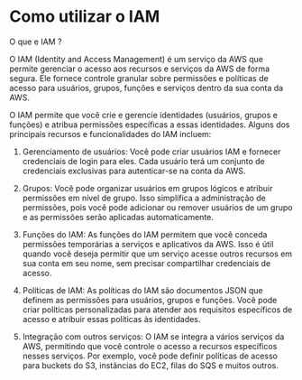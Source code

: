 # Como utilizar o IAM

O que e IAM ?

O IAM (Identity and Access Management) é um serviço da AWS que permite gerenciar o acesso aos 
recursos e serviços da AWS de forma segura. Ele fornece controle granular sobre permissões e 
políticas de acesso para usuários, grupos, funções e serviços dentro da sua conta da AWS.

O IAM permite que você crie e gerencie identidades (usuários, grupos e funções) e atribua 
permissões específicas a essas identidades. Alguns dos principais recursos e 
funcionalidades do IAM incluem:

1. Gerenciamento de usuários: Você pode criar usuários IAM e fornecer credenciais 
de login para eles. Cada usuário terá um conjunto de credenciais exclusivas 
para autenticar-se na conta da AWS.

2. Grupos: Você pode organizar usuários em grupos lógicos e atribuir permissões em nível de grupo. 
Isso simplifica a administração de permissões, pois você pode adicionar ou remover usuários de 
um grupo e as permissões serão aplicadas automaticamente.

3. Funções do IAM: As funções do IAM permitem que você conceda permissões temporárias a serviços e 
aplicativos da AWS. Isso é útil quando você deseja permitir que um serviço acesse 
outros recursos em sua conta em seu nome, sem precisar compartilhar credenciais de acesso. 

4. Políticas de IAM: As políticas do IAM são documentos JSON que definem as permissões para 
usuários, grupos e funções. Você pode criar políticas personalizadas para atender aos requisitos 
específicos de acesso e atribuir essas políticas às identidades.

5. Integração com outros serviços: O IAM se integra a vários serviços da AWS, permitindo que você 
controle o acesso a recursos específicos nesses serviços. Por exemplo, você pode definir políticas 
de acesso para buckets do S3, instâncias do EC2, filas do SQS e muitos outros.


